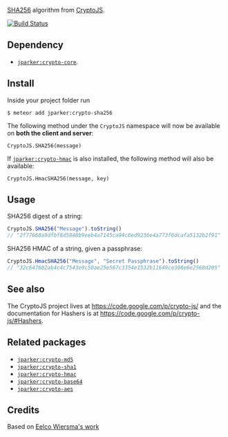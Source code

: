 [SHA256](https://en.wikipedia.org/wiki/SHA-256) algorithm from [CryptoJS](https://code.google.com/p/crypto-js/).

[![Build Status](https://secure.travis-ci.org/p-j/meteor-crypto-sha256.png)](http://travis-ci.org/gfk-ba/carbon-router)



Dependency
----------
- [`jparker:crypto-core`](https://github.com/p-j/meteor-crypto-core).

Install
-------

Inside your project folder run
```
$ meteor add jparker:crypto-sha256
```
The following method under the `CryptoJS` namespace will now be available
on **both the client and server**:

`CryptoJS.SHA256(message)`

If [`jparker:crypto-hmac`](https://github.com/p-j/meteor-crypto-hmac) is also installed, the following method will also be available:

`CryptoJS.HmacSHA256(message, key)`


Usage
-----
SHA256 digest of a string:
```javascript
CryptoJS.SHA256("Message").toString()
// "2f77668a9dfbf8d5848b9eeb4a7145ca94c6ed9236e4a773f6dcafa5132b2f91"
```

SHA256 HMAC of a string, given a passphrase:
```javascript
CryptoJS.HmacSHA256("Message", "Secret Passphrase").toString()
// "32c647602ab4c4c7543e9c50ae25e567c3354e1532b11649ce308e6e2568d205"
```

See also
--------
The CryptoJS project lives at <https://code.google.com/p/crypto-js/> and the documentation for Hashers is at <https://code.google.com/p/crypto-js/#Hashers>.

Related packages
----------------

- [`jparker:crypto-md5`](https://github.com/p-j/meteor-crypto-md5)
- [`jparker:crypto-sha1`](https://github.com/p-j/meteor-crypto-sha1)
- [`jparker:crypto-hmac`](https://github.com/p-j/meteor-crypto-hmac)
- [`jparker:crypto-base64`](https://github.com/p-j/meteor-crypto-base64)
- [`jparker:crypto-aes`](https://github.com/p-j/meteor-crypto-aes)

Credits
-------

Based on [Eelco Wiersma's work](https://github.com/Pagebakers/meteor-crypto-sha256)
